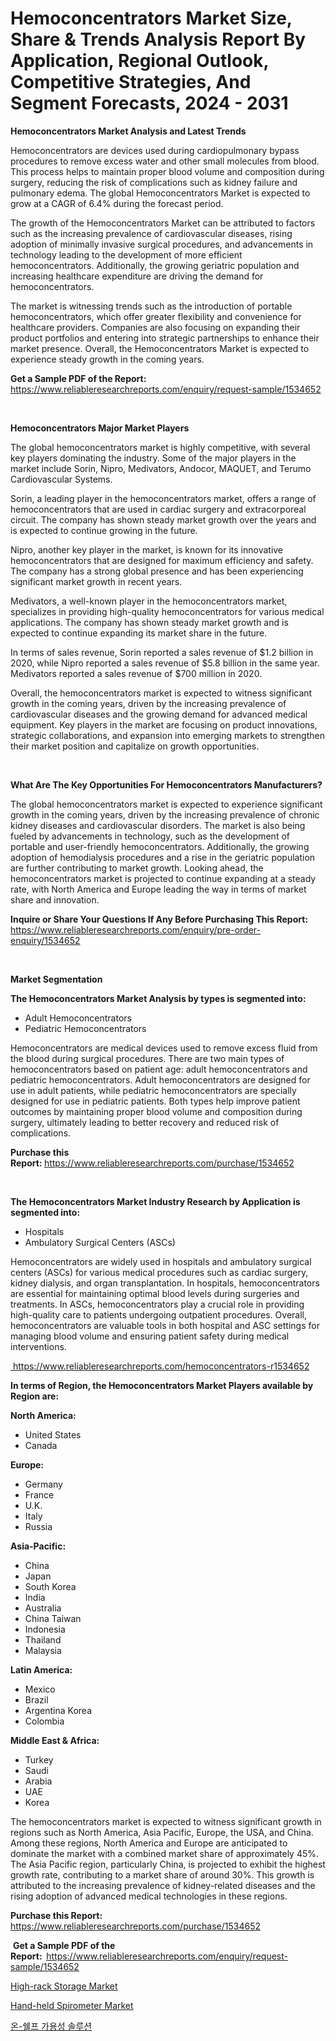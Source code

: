 <p><h1>Hemoconcentrators Market Size, Share & Trends Analysis Report By Application, Regional Outlook, Competitive Strategies, And Segment Forecasts, 2024 - 2031</h1></p><p><strong>Hemoconcentrators Market Analysis and Latest Trends</strong></p>
<p><p>Hemoconcentrators are devices used during cardiopulmonary bypass procedures to remove excess water and other small molecules from blood. This process helps to maintain proper blood volume and composition during surgery, reducing the risk of complications such as kidney failure and pulmonary edema. The global Hemoconcentrators Market is expected to grow at a CAGR of 6.4% during the forecast period.</p><p>The growth of the Hemoconcentrators Market can be attributed to factors such as the increasing prevalence of cardiovascular diseases, rising adoption of minimally invasive surgical procedures, and advancements in technology leading to the development of more efficient hemoconcentrators. Additionally, the growing geriatric population and increasing healthcare expenditure are driving the demand for hemoconcentrators.</p><p>The market is witnessing trends such as the introduction of portable hemoconcentrators, which offer greater flexibility and convenience for healthcare providers. Companies are also focusing on expanding their product portfolios and entering into strategic partnerships to enhance their market presence. Overall, the Hemoconcentrators Market is expected to experience steady growth in the coming years.</p></p>
<p><strong>Get a Sample PDF of the Report:&nbsp;</strong> <a href="https://www.reliableresearchreports.com/enquiry/request-sample/1534652">https://www.reliableresearchreports.com/enquiry/request-sample/1534652</a></p>
<p>&nbsp;</p>
<p><strong>Hemoconcentrators Major Market Players</strong></p>
<p><p>The global hemoconcentrators market is highly competitive, with several key players dominating the industry. Some of the major players in the market include Sorin, Nipro, Medivators, Andocor, MAQUET, and Terumo Cardiovascular Systems.</p><p>Sorin, a leading player in the hemoconcentrators market, offers a range of hemoconcentrators that are used in cardiac surgery and extracorporeal circuit. The company has shown steady market growth over the years and is expected to continue growing in the future.</p><p>Nipro, another key player in the market, is known for its innovative hemoconcentrators that are designed for maximum efficiency and safety. The company has a strong global presence and has been experiencing significant market growth in recent years.</p><p>Medivators, a well-known player in the hemoconcentrators market, specializes in providing high-quality hemoconcentrators for various medical applications. The company has shown steady market growth and is expected to continue expanding its market share in the future.</p><p>In terms of sales revenue, Sorin reported a sales revenue of $1.2 billion in 2020, while Nipro reported a sales revenue of $5.8 billion in the same year. Medivators reported a sales revenue of $700 million in 2020.</p><p>Overall, the hemoconcentrators market is expected to witness significant growth in the coming years, driven by the increasing prevalence of cardiovascular diseases and the growing demand for advanced medical equipment. Key players in the market are focusing on product innovations, strategic collaborations, and expansion into emerging markets to strengthen their market position and capitalize on growth opportunities.</p></p>
<p>&nbsp;</p>
<p><strong>What Are The Key Opportunities For Hemoconcentrators Manufacturers?</strong></p>
<p><p>The global hemoconcentrators market is expected to experience significant growth in the coming years, driven by the increasing prevalence of chronic kidney diseases and cardiovascular disorders. The market is also being fueled by advancements in technology, such as the development of portable and user-friendly hemoconcentrators. Additionally, the growing adoption of hemodialysis procedures and a rise in the geriatric population are further contributing to market growth. Looking ahead, the hemoconcentrators market is projected to continue expanding at a steady rate, with North America and Europe leading the way in terms of market share and innovation.</p></p>
<p><strong>Inquire or Share Your Questions If Any Before Purchasing This Report:</strong> <a href="https://www.reliableresearchreports.com/enquiry/pre-order-enquiry/1534652">https://www.reliableresearchreports.com/enquiry/pre-order-enquiry/1534652</a></p>
<p>&nbsp;</p>
<p><strong>Market Segmentation</strong></p>
<p><strong>The Hemoconcentrators Market Analysis by types is segmented into:</strong></p>
<p><ul><li>Adult Hemoconcentrators</li><li>Pediatric Hemoconcentrators</li></ul></p>
<p><p>Hemoconcentrators are medical devices used to remove excess fluid from the blood during surgical procedures. There are two main types of hemoconcentrators based on patient age: adult hemoconcentrators and pediatric hemoconcentrators. Adult hemoconcentrators are designed for use in adult patients, while pediatric hemoconcentrators are specially designed for use in pediatric patients. Both types help improve patient outcomes by maintaining proper blood volume and composition during surgery, ultimately leading to better recovery and reduced risk of complications.</p></p>
<p><strong>Purchase this Report:&nbsp;</strong><a href="https://www.reliableresearchreports.com/purchase/1534652">https://www.reliableresearchreports.com/purchase/1534652</a></p>
<p>&nbsp;</p>
<p><strong>The Hemoconcentrators Market Industry Research by Application is segmented into:</strong></p>
<p><ul><li>Hospitals</li><li>Ambulatory Surgical Centers (ASCs)</li></ul></p>
<p><p>Hemoconcentrators are widely used in hospitals and ambulatory surgical centers (ASCs) for various medical procedures such as cardiac surgery, kidney dialysis, and organ transplantation. In hospitals, hemoconcentrators are essential for maintaining optimal blood levels during surgeries and treatments. In ASCs, hemoconcentrators play a crucial role in providing high-quality care to patients undergoing outpatient procedures. Overall, hemoconcentrators are valuable tools in both hospital and ASC settings for managing blood volume and ensuring patient safety during medical interventions.</p></p>
<p><a href="https://www.reliableresearchreports.com/hemoconcentrators-r1534652">&nbsp;https://www.reliableresearchreports.com/hemoconcentrators-r1534652</a></p>
<p><strong>In terms of Region, the Hemoconcentrators Market Players available by Region are:</strong></p>
<p>
    <p> <strong> North America: </strong>
        <ul>
            <li>United States</li>
            <li>Canada</li>
        </ul>
        </p> 
    <p> <strong> Europe: </strong>
        <ul>
            <li>Germany</li>
            <li>France</li>
            <li>U.K.</li>
            <li>Italy</li>
            <li>Russia</li>
        </ul>
        </p> 
    <p> <strong> Asia-Pacific: </strong>
        <ul>
            <li>China</li>
            <li>Japan</li>
            <li>South Korea</li>
            <li>India</li>
            <li>Australia</li>
            <li>China Taiwan</li>
            <li>Indonesia</li>
            <li>Thailand</li>
            <li>Malaysia</li>
        </ul>
        </p> 
    <p> <strong> Latin America: </strong>
        <ul>
            <li>Mexico</li>
            <li>Brazil</li>
            <li>Argentina Korea</li>
            <li>Colombia</li>
        </ul>
        </p> 
    <p> <strong> Middle East & Africa: </strong>
        <ul>
            <li>Turkey</li>
            <li>Saudi</li>
            <li>Arabia</li>
            <li>UAE</li>
            <li>Korea</li>
        </ul>
    </p>
    </p>
<p><p>The hemoconcentrators market is expected to witness significant growth in regions such as North America, Asia Pacific, Europe, the USA, and China. Among these regions, North America and Europe are anticipated to dominate the market with a combined market share of approximately 45%. The Asia Pacific region, particularly China, is projected to exhibit the highest growth rate, contributing to a market share of around 30%. This growth is attributed to the increasing prevalence of kidney-related diseases and the rising adoption of advanced medical technologies in these regions.</p></p>
<p><strong>Purchase this Report: </strong><a href="https://www.reliableresearchreports.com/purchase/1534652">https://www.reliableresearchreports.com/purchase/1534652</a></p>
<p>&nbsp;<strong>Get a Sample PDF of the Report:&nbsp;&nbsp;</strong><a href="https://www.reliableresearchreports.com/enquiry/request-sample/1534652">https://www.reliableresearchreports.com/enquiry/request-sample/1534652</a></p>
<p><strong></strong></p>
<p><p><a href="https://github.com/ernidarwin455/Market-Research-Report-List-1/blob/main/high-rack-storage-market.md">High-rack Storage Market</a></p><p><a href="https://github.com/sajonf007/Market-Research-Report-List-1/blob/main/hand-held-spirometer-market.md">Hand-held Spirometer Market</a></p><p><a href="https://github.com/khytkeqagplkzqvh/Market-Research-Report-List-2/blob/main/1503250180932.md">온-쉘프 가용성 솔루션</a></p></p>